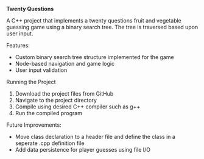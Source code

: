 **Twenty Questions**

A C++ project that implements a twenty questions fruit and vegetable guessing game using a binary search tree. The tree is traversed based upon user input.

Features:
- Custom binary search tree structure implemented for the game
- Node-based navigation and game logic
- User input validation

Running the Project
1. Download the project files from GitHub
2. Navigate to the project directory
3. Compile using desired C++ compiler such as g++
4. Run the compiled program

Future Improvements:
- Move class declaration to a header file and define the class in a seperate .cpp definition file
- Add data persistence for player guesses using file I/O


